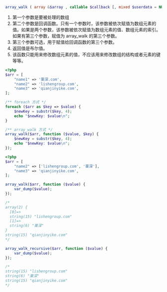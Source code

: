```php
array_walk ( array &$array , callable $callback [, mixed $userdata = NULL ] ) : bool
```

1. 第一个参数是要被处理的数组
2. 第二个参数是回调函数。只有一个参数时，该参数被依次赋值为数组元素的值。如果是两个参数，该参数被依次赋值为数组元素的值、数组元素的索引。如果有第三个参数，赋值为 array_walk 的第三个参数。
3. 第三个参数可选，用于赋值给回调函数的第三个参数。
4. 返回值是布尔值。
5. 该函数只能用来修改数组元素的值，不应该用来修改数组的结构或者元素的键等等。

```php
<?php
$arr = [
    "name1" => '栗深.com',
    "name2" => 'lishengroup.com',
    "name3" => 'qianjinyike.com',
];

/** foreach 方式 */
foreach ($arr as $key => $value) {
    $newKey = substr($key, 4);
    echo "$newKey: $value\n";
}

/** array_walk 方式 */
array_walk($arr, function ($value, $key) {
    $newKey = substr($key, 4);
    echo "$newKey: $value\n";
});
```

```php
<?php
$arr = [
    "name2" => ['lishengroup.com', '栗深'],
    "name3" => 'qianjinyike.com',
];

array_walk($arr, function ($value) {
    var_dump($value);
});

/*
array(2) {
  [0]=>
  string(15) "lishengroup.com"
  [1]=>
  string(6) "栗深"
}
string(15) "qianjinyike.com"
*/

array_walk_recursive($arr, function ($value) {
    var_dump($value);
});

/*
string(15) "lishengroup.com"
string(6) "栗深"
string(15) "qianjinyike.com"
*/
```

